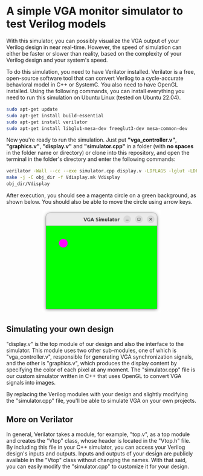 # A simple VGA monitor simulator to test Verilog models

With this simulator, you can possibly visualize the VGA output of your Verilog design in near real-time. However, the speed of simulation can either be faster or slower than reality, based on the complexity of your Verilog design and your system's speed.

To do this simulation, you need to have Verilator installed. Verilator is a free, open-source software tool that can convert Verilog to a cycle-accurate behavioral model in C++ or SystemC.
You also need to have OpenGL installed.
Using the following commands, you can install everything you need to run this simulation on Ubuntu Linux (tested on Ubuntu 22.04).

```bash
sudo apt-get update
sudo apt-get install build-essential
sudo apt-get install verilator
sudo apt-get install libglu1-mesa-dev freeglut3-dev mesa-common-dev
```

Now you're ready to run the simulation. Just put **"vga_controller.v"**, **"graphics.v"**, **"display.v"** and **"simulator.cpp"** in a folder (with **no spaces** in the folder name or directory) or clone into this repository, and open the terminal in the folder's directory and enter the following commands:

```bash
verilator -Wall --cc --exe simulator.cpp display.v -LDFLAGS -lglut -LDFLAGS -lGLU -LDFLAGS -lGL
make -j -C obj_dir -f Vdisplay.mk Vdisplay
obj_dir/Vdisplay
```
After execution, you should see a magenta circle on a green background, as shown below. You should also be able to move the circle using arrow keys.

<p align="center">
  <img src="https://github.com/SamanMohseni/VGA-Simulation/blob/main/VGA_Simulator.png" height="270">
</p>

## Simulating your own design
"display.v" is the top module of our design and also the interface to the simulator. This module uses two other sub-modules, one of which is "vga_controller.v", responsible for generating VGA synchronization signals, and the other is "graphics.v", which produces the display content by specifying the color of each pixel at any moment.
The "simulator.cpp" file is our custom simulator written in C++ that uses OpenGL to convert VGA signals into images.

By replacing the Verilog modules with your design and slightly modifying the "simulator.cpp" file, you'll be able to simulate VGA on your own projects.

## More on Verilator
In general, Verilator takes a module, for example, "top.v", as a top module and creates the "Vtop" class, whose header is located in the "Vtop.h" file. By including this file in your C++ simulator, you can access your Verilog design's inputs and outputs. Inputs and outputs of your design are publicly available in the "Vtop" class without changing the names.
With that said, you can easily modify the "simulator.cpp" to customize it for your design.
